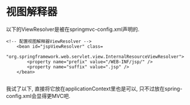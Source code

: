 # 视图解释器

以下的ViewResolver是被在springmvc-config.xml声明的.

```
<!-- 配置视图解释器ViewResolver -->
    <bean id="jspViewResolver" class=
    "org.springframework.web.servlet.view.InternalResourceViewResolver">
		<property name="prefix" value="/WEB-INF/jsp/" />
		<property name="suffix" value=".jsp" />
    </bean>	
    
```
我试了以下, 直接将它放在applicationContext里也是可以, 只不过放在spring-config.xml会显得更MVC吧.
